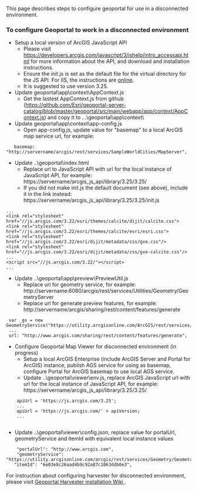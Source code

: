 

 This page describes steps to configure geoportal for use in a disconnected environment.

 ### To configure Geoportal to work in a disconnected environment
 * Setup a local version of ArcGIS JavaScript API 
   * Please visit https://developers.arcgis.com/javascript/3/jshelp/intro_accessapi.html for more information about the API, and download and installation instructions.
   * Ensure the init.js is set as the default file for the virtual directory for the JS API. For IIS, the instructions are [online](https://support.microsoft.com/en-us/help/320051/how-to-configure-the-default-document-in-internet-information-services).
   * It is suggested to use version 3.25.
 * Update geoportal\app\context\AppContext.js
   * Get the lastest AppContext.js from github (https://github.com/Esri/geoportal-server-catalog/blob/master/geoportal/src/main/webapp/app/context/AppContext.js) and copy it to ...\geoportal\app\context\
 * Update geoportal\app\context\app-config.js  
   * Open app-config.js, update value for "basemap" to a local ArcGIS map service url, for example: 
 ```    
    basemap: "http://servername/arcgis/rest/services/SampleWorldCities/MapServer",
```    
 * Update ..\geoportal\index.html
   * Replace url to JavaScript API with url for the local instance of JavaScript API, for example: https://servername/arcgis_js_api/library/3.25/3.25/
   * If you did not make init.js the default document (see above), include it in the link instead:
https://servername/arcgis_js_api/library/3.25/3.25/init.js
 ```
 ...
<link rel="stylesheet" href="//js.arcgis.com/3.22/esri/themes/calcite/dijit/calcite.css">
<link rel="stylesheet" href="//js.arcgis.com/3.22/esri/themes/calcite/esri/esri.css">
<link rel="stylesheet" href="//js.arcgis.com/3.22/esri/dijit/metadata/css/gxe.css"/>
<link rel="stylesheet" href="//js.arcgis.com/3.22/esri/dijit/metadata/css/gxe-calcite.css"/>
...
<script src="//js.arcgis.com/3.22/"></script>
...

```
 * Update ..\geoportal\app\preview\PreviewUtil.js
   * Replace url for geometry service, for example: http://servername:6080/arcgis/rest/services/Utilities/Geometry/GeometryServer
   * Replace url for generate preview features, for example: http://servername/arcgis/sharing/rest/content/features/generate
 ```
  var _gs = new GeometryService("https://utility.arcgisonline.com/ArcGIS/rest/services/Geometry/GeometryServer");
  ...
  url: "http://www.arcgis.com/sharing/rest/content/features/generate",

```
 * Configure Geoportal Map Viewer for disconnected environment (in progress)
   * Setup a local ArcGIS Enterprise (include ArcGIS Server and Portal for ArcGIS) instance, publish AGS service for using as basemap, configure Portal for ArcGIS basemap to use local AGS service.
   * Update ..\geoportal\viewer\env.js, replace ArcGIS JavaScript url with url for the local instance of JavaScript API, for example: https://servername/arcgis_js_api/library/3.25/3.25/
   
 ```
     apiUrl = 'https://js.arcgis.com/3.25';
     ...
     apiUrl = 'https://js.arcgis.com/' + apiVersion;
	 ...     
     
```
   * Update ..\geoportal\viewer\config.json, replace value for portalUrl, geometryService and itemId with equivalent local instance values
 ```
     "portalUrl": "http://www.arcgis.com",
     "geometryService": "https://utility.arcgisonline.com/arcgis/rest/services/Geometry/GeometryServer",
    "itemId": "6e03e8c26aad4b9c92a87c1063ddb0e3",       
```  

For instruction about configuring harvester for disconnected environment, please visit [Geoportal Harvester installation Wiki ](https://github.com/Esri/geoportal-server-harvester/wiki/Installation-guide).